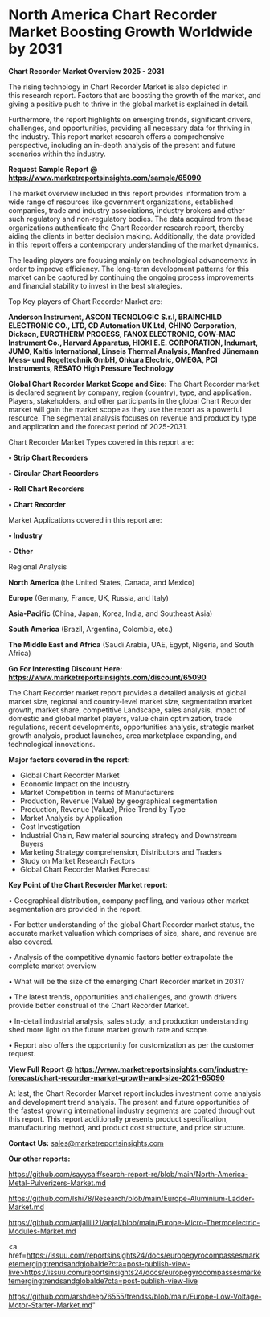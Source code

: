 # North America Chart Recorder Market Boosting Growth Worldwide by 2031

<Strong> Chart Recorder Market Overview 2025 - 2031</strong>

The rising technology in Chart Recorder Market is also depicted in this research report. Factors that are boosting the growth of the market, and giving a positive push to thrive in the global market is explained in detail.

Furthermore, the report highlights on emerging trends, significant drivers, challenges, and opportunities, providing all necessary data for thriving in the industry. This report market research offers a comprehensive perspective, including an in-depth analysis of the present and future scenarios within the industry.

<strong>Request Sample Report @ <a href=https://www.marketreportsinsights.com/sample/65090>https://www.marketreportsinsights.com/sample/65090</a></strong>

The market overview included in this report provides information from a wide range of resources like government organizations, established companies, trade and industry associations, industry brokers and other such regulatory and non-regulatory bodies. The data acquired from these organizations authenticate the Chart Recorder research report, thereby aiding the clients in better decision making. Additionally, the data provided in this report offers a contemporary understanding of the market dynamics.

The leading players are focusing mainly on technological advancements in order to improve efficiency. The long-term development patterns for this market can be captured by continuing the ongoing process improvements and financial stability to invest in the best strategies.

Top Key players of Chart Recorder Market are:

<strong>Anderson Instrument, ASCON TECNOLOGIC S.r.l, BRAINCHILD ELECTRONIC CO., LTD, CD Automation UK Ltd, CHINO Corporation, Dickson, EUROTHERM PROCESS, FANOX ELECTRONIC, GOW-MAC Instrument Co., Harvard Apparatus, HIOKI E.E. CORPORATION, Indumart, JUMO, Kaltis International, Linseis Thermal Analysis, Manfred Jünemann Mess- und Regeltechnik GmbH, Ohkura Electric, OMEGA, PCI Instruments, RESATO High Pressure Technology</strong>

<strong><b>Global Chart Recorder Market Scope and Size:</b></strong>
The Chart Recorder market is declared segment by company, region (country), type, and application. Players, stakeholders, and other participants in the global Chart Recorder market will gain the market scope as they use the report as a powerful resource. The segmental analysis focuses on revenue and product by type and application and the forecast period of 2025-2031.

Chart Recorder Market Types covered in this report are:

<strong>• Strip Chart Recorders

• Circular Chart Recorders

• Roll Chart Recorders

• Chart Recorder</strong>

Market Applications covered in this report are:

<strong>• Industry

• Other</strong> 

Regional Analysis

<strong>North America</strong> (the United States, Canada, and Mexico)

<strong>Europe</strong> (Germany, France, UK, Russia, and Italy)

<strong>Asia-Pacific</strong> (China, Japan, Korea, India, and Southeast Asia)

<strong>South America</strong> (Brazil, Argentina, Colombia, etc.)

<strong>The Middle East and Africa</strong> (Saudi Arabia, UAE, Egypt, Nigeria, and South Africa)

<strong>Go For Interesting Discount Here: <a href=https://www.marketreportsinsights.com/discount/65090>https://www.marketreportsinsights.com/discount/65090</a></strong>

The Chart Recorder market report provides a detailed analysis of global market size, regional and country-level market size, segmentation market growth, market share, competitive Landscape, sales analysis, impact of domestic and global market players, value chain optimization, trade regulations, recent developments, opportunities analysis, strategic market growth analysis, product launches, area marketplace expanding, and technological innovations.

<strong><b>Major factors covered in the report:</b></strong>
<ul>
  <li>Global Chart Recorder Market </li>
  <li>Economic Impact on the Industry</li>
  <li>Market Competition in terms of Manufacturers</li>
  <li>Production, Revenue (Value) by geographical segmentation</li>
  <li>Production, Revenue (Value), Price Trend by Type</li>
  <li>Market Analysis by Application</li>
  <li>Cost Investigation</li>
  <li>Industrial Chain, Raw material sourcing strategy and Downstream Buyers</li>
  <li>Marketing Strategy comprehension, Distributors and Traders</li>
  <li>Study on Market Research Factors</li>
  <li>Global Chart Recorder Market Forecast</li>
</ul>

<strong><b>Key Point of the Chart Recorder Market report:</b></strong>

• Geographical distribution, company profiling, and various other market segmentation are provided in the report.

• For better understanding of the global Chart Recorder market status, the accurate market valuation which comprises of size, share, and revenue are also covered.

• Analysis of the competitive dynamic factors better extrapolate the complete market overview

• What will be the size of the emerging Chart Recorder market in 2031?

• The latest trends, opportunities and challenges, and growth drivers provide better construal of the Chart Recorder Market.

• In-detail industrial analysis, sales study, and production understanding shed more light on the future market growth rate and scope.

• Report also offers the opportunity for customization as per the customer request.

<strong><b>View Full Report @ <a href=https://www.marketreportsinsights.com/industry-forecast/chart-recorder-market-growth-and-size-2021-65090>https://www.marketreportsinsights.com/industry-forecast/chart-recorder-market-growth-and-size-2021-65090</a></b></strong>


At last, the Chart Recorder Market report includes investment come analysis and development trend analysis. The present and future opportunities of the fastest growing international industry segments are coated throughout this report. This report additionally presents product specification, manufacturing method, and product cost structure, and price structure.

<strong>Contact Us:</strong>
sales@marketreportsinsights.com

<strong>Our other reports:</strong>

<a href=https://github.com/sayysaif/search-report-re/blob/main/North-America-Metal-Pulverizers-Market.md>https://github.com/sayysaif/search-report-re/blob/main/North-America-Metal-Pulverizers-Market.md</a>

<a href=https://github.com/Ishi78/Research/blob/main/Europe-Aluminium-Ladder-Market.md>https://github.com/Ishi78/Research/blob/main/Europe-Aluminium-Ladder-Market.md</a>

<a href=https://github.com/anjaliiii21/anjal/blob/main/Europe-Micro-Thermoelectric-Modules-Market.md>https://github.com/anjaliiii21/anjal/blob/main/Europe-Micro-Thermoelectric-Modules-Market.md</a>

<a href=https://issuu.com/reportsinsights24/docs/europegyrocompassesmarketemergingtrendsandglobalde?cta=post-publish-view-live>https://issuu.com/reportsinsights24/docs/europegyrocompassesmarketemergingtrendsandglobalde?cta=post-publish-view-live</a>

<a href=https://github.com/arshdeep76555/trendss/blob/main/Europe-Low-Voltage-Motor-Starter-Market.md>https://github.com/arshdeep76555/trendss/blob/main/Europe-Low-Voltage-Motor-Starter-Market.md</a>"
